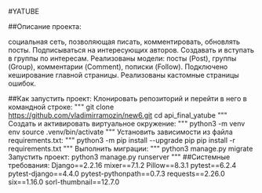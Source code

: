 
#YATUBE

##Описание проекта: 

социальная сеть, позволяющая писать, комментировать, обновлять посты. Подписываться на интересующих авторов. Создавать и вступать в группы по интересам. Реализованы модели: посты (Post), группы (Group), комментарии (Comment), пописки (Follow). Подключено кеширование главной страницы. Реализованы кастомные страницы ошибок.

##Как запустить проект: 
Клонировать репозиторий и перейти в него в командной строке:
"""
git clone https://github.com/vladimirramozin/new6.git
cd api_final_yatube
"""
Cоздать и активировать виртуальное окружение:
"""
python3 -m venv env source .venv/bin/activate 
"""
Установить зависимости из файла requirements.txt:
"""
python3 -m pip install --upgrade pip pip install -r requirements.txt 
"""
Выполнить миграции:
"""
python3 manage.py migrate Запустить проект:
python3 manage.py runserver
"""
##Системные требования: 
Django==2.2.16
mixer==7.1.2
Pillow==8.3.1
pytest==6.2.4
pytest-django==4.4.0
pytest-pythonpath==0.7.3
requests==2.26.0
six==1.16.0
sorl-thumbnail==12.7.0
